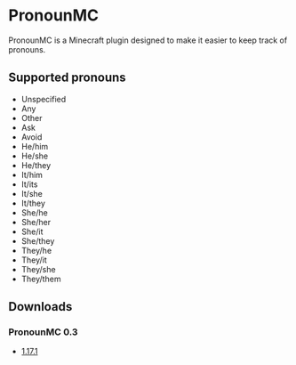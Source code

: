 # PronounMC
PronounMC is a Minecraft plugin designed to make it easier to keep track of pronouns.

## Supported pronouns
* Unspecified
* Any
* Other
* Ask
* Avoid
* He/him
* He/she
* He/they
* It/him
* It/its
* It/she
* It/they
* She/he
* She/her
* She/it
* She/they
* They/he
* They/it
* They/she
* They/them

## Downloads
### PronounMC 0.3
* [1.17.1](https://github.com/AceKiron/pronounmc/releases/download/spigot-1.17.1/pronounmc-0.3.jar)